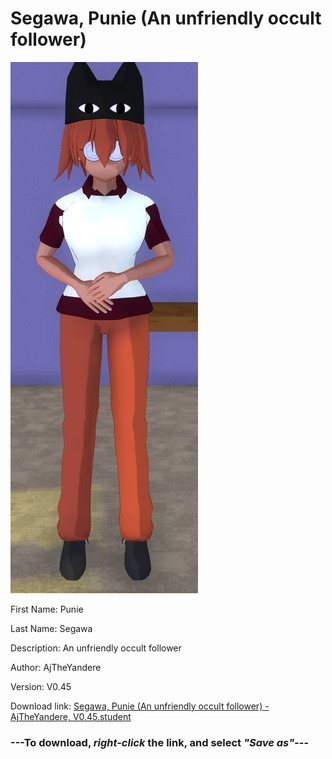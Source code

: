 # Segawa, Punie (An unfriendly occult follower)

<img src = "https://raw.githubusercontent.com/Arbiter1223/Daigaku-Gurashi-Custom-Students/master/Students/Files/Segawa%2C%20Punie%20(An%20unfriendly%20occult%20follower).png">

First Name: Punie

Last Name: Segawa

Description: An unfriendly occult follower

Author: AjTheYandere

Version: V0.45

Download link: <a href="https://raw.githubusercontent.com/Arbiter1223/Daigaku-Gurashi-Custom-Students/master/Students/Files/Segawa%2C%20Punie%20(An%20unfriendly%20occult%20follower)%20-%20AjTheYandere%2C%20V0.45.student">Segawa, Punie (An unfriendly occult follower) - AjTheYandere, V0.45.student</a>

### ---**To download, _right-click_ the link, and select _"Save as"_**---
